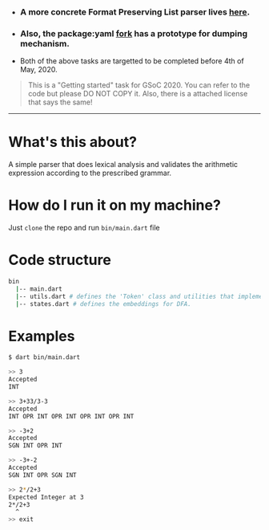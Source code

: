 - ### A more concrete Format Preserving List parser lives [here](https://github.com/bitbeast18/fpl-parser).
- ### Also, the package:yaml [fork](https://github.com/bitbeast18/yaml) has a prototype for dumping mechanism.

- Both of the above tasks are targetted to be completed before 4th of May, 2020.

> This is a "Getting started" task for GSoC 2020. You can refer to the code but please DO NOT COPY it. 
> Also, there is a attached license that says the same!

---

# What's this about?
A simple parser that does lexical analysis and validates the arithmetic expression according to the prescribed grammar.

# How do I run it on my machine?
Just `clone` the repo and run `bin/main.dart` file

# Code structure

```bash
bin
  |-- main.dart
  |-- utils.dart # defines the 'Token' class and utilities that implement the 'Scanner'.
  |-- states.dart # defines the embeddings for DFA.
```

# Examples
```bash 
$ dart bin/main.dart

>> 3
Accepted
INT

>> 3+33/3-3
Accepted
INT OPR INT OPR INT OPR INT OPR INT

>> -3+2
Accepted
SGN INT OPR INT

>> -3+-2
Accepted
SGN INT OPR SGN INT

>> 2*/2+3
Expected Integer at 3
2*/2+3
  ^
>> exit
```
